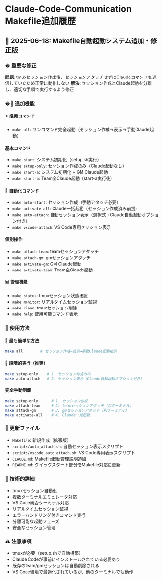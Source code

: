 # Claude-Code-Communication Makefile追加履歴

## 📅 2025-06-18: Makefile自動起動システム追加・修正版

### � 重要な修正
**問題**: tmuxセッション作成後、セッションアタッチせずにClaudeコマンドを送信していたため正常に動作しない
**解決**: セッション作成とClaude起動を分離し、適切な手順で実行するよう修正

### �🚀 追加機能

#### ⭐ 推奨コマンド
- `make all`: ワンコマンド完全起動（セッション作成→表示→手動Claude起動）

#### 基本コマンド
- `make start`: システム初期化（setup.sh実行）
- `make setup-only`: セッション作成のみ（Claude起動なし）
- `make start-a`: システム初期化 + GM Claude起動
- `make start-b`: Team全Claude起動（start-a実行後）

#### 🤖 自動化コマンド
- `make auto-start`: セッション作成（手動アタッチ必要）
- `make activate-all`: Claude一括起動（セッション作成済み前提）
- `make auto-attach`: 自動セッション表示（選択式・Claude自動起動オプション付き）
- `make vscode-attach`: VS Code専用セッション表示

#### 個別操作
- `make attach-team`: teamセッションアタッチ
- `make attach-gm`: gmセッションアタッチ
- `make activate-gm`: GM Claude起動
- `make activate-team`: Team全Claude起動

#### 📊 管理機能
- `make status`: tmuxセッション状態確認
- `make monitor`: リアルタイムセッション監視
- `make clean`: tmuxセッション削除
- `make help`: 使用可能コマンド表示

### 🎯 使用方法

#### 🌟 最も簡単な方法
```bash
make all        # セッション作成→表示→手動Claude起動指示
```

#### 🔧 段階的実行（推奨）
```bash
make setup-only    # 1. セッション作成のみ
make auto-attach   # 2. セッション表示（Claude自動起動オプション付き）
```

#### 完全手動制御
```bash
make setup-only      # 1. セッション作成
make attach-team     # 2. teamセッションアタッチ（別ターミナル）
make attach-gm       # 3. gmセッションアタッチ（別ターミナル）
make activate-all    # 4. Claude一括起動
```

### 📝 更新ファイル
- `Makefile`: 新規作成（拡張版）
- `scripts/auto_attach.sh`: 自動セッション表示スクリプト
- `scripts/vscode_auto_attach.sh`: VS Code専用表示スクリプト
- `CLAUDE.md`: Makefile起動管理説明追加
- `README.md`: クイックスタート部分をMakefile対応に更新

### 🔧 技術的詳細
- tmuxセッション自動化
- 複数ターミナルエミュレータ対応
- VS Code統合ターミナル対応
- リアルタイムセッション監視
- エラーハンドリング付きコマンド実行
- 分離可能な起動フェーズ
- 安全なセッション管理

### ⚠️ 注意事項
- tmuxが必要（setup.shで自動構築）
- Claude Codeが事前にインストールされている必要あり
- 既存のteam/gmセッションは自動削除される
- VS Code環境で最適化されているが、他のターミナルでも動作
